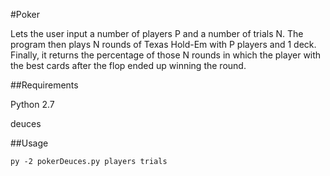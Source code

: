 #Poker

Lets the user input a number of players P and a number of trials N. The program then plays N rounds of Texas Hold-Em with P players and 1 deck. Finally, it returns the percentage of those N rounds in which the player with the best cards after the flop ended up winning the round.

##Requirements

Python 2.7

deuces

##Usage

`py -2 pokerDeuces.py players trials`

